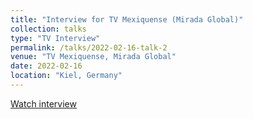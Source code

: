 ```yaml
---
title: "Interview for TV Mexiquense (Mirada Global)"
collection: talks
type: "TV Interview"
permalink: /talks/2022-02-16-talk-2
venue: "TV Mexiquense, Mirada Global"
date: 2022-02-16
location: "Kiel, Germany"
---
```


[Watch interview](https://github.com/victor-cruz-aceves/victor-cruz-aceves.github.io/raw/2f551016e662872d84044465555f87ff7ea473d9/images/Teaser_interview.mp4)
